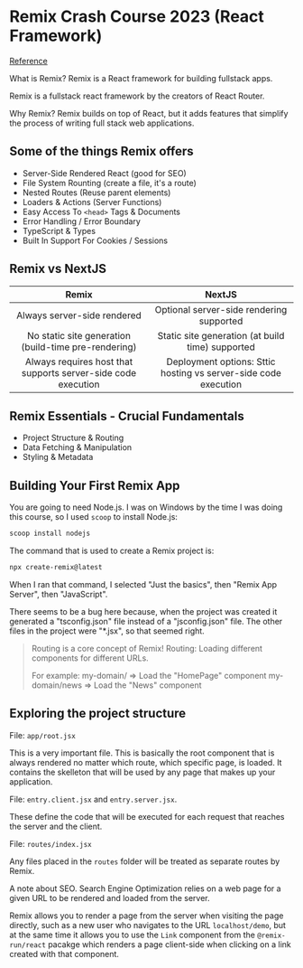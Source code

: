 # Remix Crash Course 2023 (React Framework)

[Reference](https://www.youtube.com/watch?v=d_BhzHVV4aQ)

What is Remix?
Remix is a React framework for building fullstack
apps.

Remix is a fullstack react framework by the creators
of React Router.

Why Remix?
Remix builds on top of React, but it adds features
that simplify the process of writing full stack
web applications.

## Some of the things Remix offers

* Server-Side Rendered React (good for SEO)
* File System Rounting (create a file, it's a route)
* Nested Routes (Reuse parent elements)
* Loaders & Actions (Server Functions)
* Easy Access To `<head>` Tags & Documents
* Error Handling / Error Boundary
* TypeScript & Types
* Built In Support For Cookies / Sessions

## Remix vs NextJS

|Remix                                                        |NextJS                                                         |
|:-----------------------------------------------------------:|:-------------------------------------------------------------:|
|Always server-side rendered                                  |Optional server-side rendering supported                       |
|No static site generation (build-time pre-rendering)         |Static site generation (at build time) supported               |
|Always requires host that supports server-side code execution|Deployment options: Sttic hosting vs server-side code execution|

## Remix Essentials - Crucial Fundamentals

* Project Structure & Routing
* Data Fetching & Manipulation
* Styling & Metadata

## Building Your First Remix App

You are going to need Node.js. I was on Windows by
the time I was doing this course, so I used `scoop`
to install Node.js:

```powershell
scoop install nodejs
```

The command that is used to create a Remix project
is:

```powershell
npx create-remix@latest
```
When I ran that command, I selected "Just the basics",
then "Remix App Server", then "JavaScript".

There seems to be a bug here because, when the
project was created it generated a "tsconfig.json"
file instead of a "jsconfig.json" file. The other
files in the project were "*.jsx", so that seemed
right.

> Routing is a core concept of Remix!
> Routing: Loading different components for
> different URLs.
>
> For example:
> my-domain/      => Load the "HomePage" component
> my-domain/news  => Load the "News" component

## Exploring the project structure

File: `app/root.jsx`

This is a very important file. This is basically
the root component that is always rendered no
matter which route, which specific page, is loaded.
It contains the skelleton that will be used by any
page that makes up your application.

File: `entry.client.jsx` and `entry.server.jsx`.

These define the code that will be executed for
each request that reaches the server and the client.

File: `routes/index.jsx`

Any files placed in the `routes` folder will be
treated as separate routes by Remix.

A note about SEO.
Search Engine Optimization relies on a web page for
a given URL to be rendered and loaded from the server.

Remix allows you to render a page from the server
when visiting the page directly, such as a new user
who navigates to the URL `localhost/demo`, but at
the same time it allows you to use the `Link`
component from the `@remix-run/react` pacakge which
renders a page client-side when clicking on a link
created with that component.

